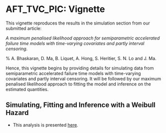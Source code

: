 # AFT_TVC_PIC: Vignette

This vignette reproduces the results in the simulation section from our submitted article:

*A maximum penalised likelihood approach for semiparametric accelerated failure time models with time-varying covariates and partly interval censoring*. 

% A. Bhaskaran, D. Ma, B. Liquet, A. Hong, S. Heritier, S. N. Lo and J. Ma.

Hence, this vignette begins by providing details for simulating data from semiparametric accelerated failure time models with time-varying covariates and partly interval censoring. It will be followed by our maximum penalised likelihood approach to fitting the model and inference on the estimated quantities.

## Simulating, Fitting and Inference with a Weibull Hazard

- This analysis is presented [here](/simulation_AFT_TVC_PIC.md).

